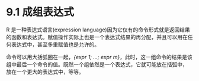 # 9.1 成组表达式

R 是一种表达式语言(expression language)因为它仅有的命令形式就是返回结果的函数和表达式。赋值操作实际上也是一个表达式结果的再分配，并且可以用在任何表达式中，甚至多重赋值也是允许的。

命令可以用大括弧圈在一起，*{expr 1; ...; expr m}*，此时，这一组命令的结果是该组中最后一个命令的值。既然一个组依然是一个表达式，它就可能放在括弧中， 放在一个更大的表达式中，等等。

